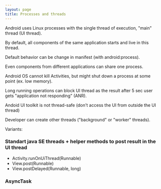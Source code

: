 ```yaml
---
layout: page
title: Processes and threads
---
```


Android uses Linux processes with the single thread of execution, "main" thread (UI thread).

By default, all components of the same application starts and live in this thread.

Default behavior can be change in manifest (with android:process).

Even components from different applications can share one process.

Android OS cannot kill Activities, but might shut down a process at some point (ex. low memory). 

Long running operations can block UI thread as the result after 5 sec user gets  "application not responding" (ANR).

Andoid UI toolkit is not thread-safe (don't access the UI from outside the UI thread)

Developer can create other threads ("background" or "worker" threads).

Variants:

### Standart java SE threads + helper methods to post result in the UI thread

* Activity.runOnUiThread(Runnable)
* View.post(Runnable)
* View.postDelayed(Runnable, long)

### AsyncTask





